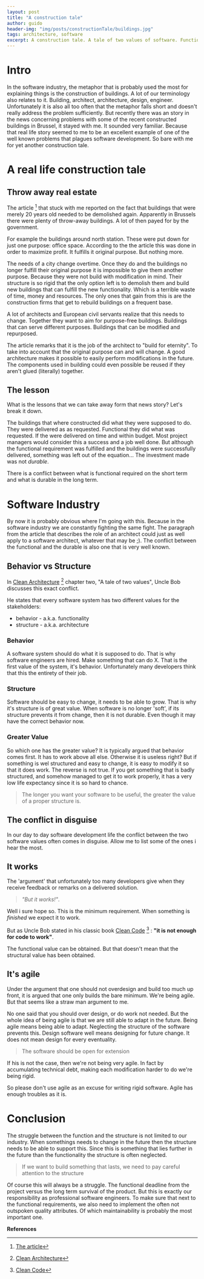 ```yaml
---
layout: post
title: "A construction tale"
author: guido
header-img: "img/posts/constructionTale/buildings.jpg"
tags: architecture, software
excerpt: A construction tale. A tale of two values of software. Functionality and Architecture. 
---
```

# Intro

In the software industry, the metaphor that is probably used the most for explaining things is the construction of buildings. A lot of our terminology also relates to it. Building, architect, architecture, design, engineer. Unfortunately it is also all too often that the metaphor falls short and doesn't really address the problem sufficiently. But recently there was an story in the news concerning problems with some of the recent constructed buildings in Brussel, it stayed with me. It sounded very familiar. Because that real life story seemed to me to be an excellent example of one of the well known problems that plagues software development. So bare with me for yet another construction tale.

# A real life construction tale

## Throw away real estate

The article [^article] that stuck with me reported on the fact that buildings that were merely 20 years old needed to be demolished again. Apparently in Brussels there were plenty of throw-away buildings. A lot of then payed for by the government. 

For example the buildings around north station. These were put down for just one purpose: office space. According to the the article this was done in order to maximize profit. It fulfills it original purpose. But nothing more.

The needs of a city change overtime. Once they do and the buildings no longer fulfill their original purpose it is impossible to give them another purpose. Because they were not build with modification in mind. Their structure is so rigid that the only option left is to demolish them and build new buildings that can fulfill the new functionality. Which is a terrible waste of time, money and resources. The only ones that gain from this is are the construction firms that get to rebuild buildings on a frequent base.

A lot of architects and European civil servants realize that this needs to change. Together they want to aim for purpose-free buildings. Buildings that can serve different purposes. Buildings that can be modified and repurposed. 

The article remarks that it is the job of the architect to "build for eternity". To take into account that the original purpose can and will change. A good architecture makes it possible to easily perform modifications in the future. The components used in building could even possible be reused if they aren't glued (literally) together.

## The lesson 

What is the lessons that we can take away form that news story? Let's break it down.
 
The buildings that where constructed did what they were supposed to do. They were delivered as as requested. Functional they did what was requested. If the were delivered on time and within budget. Most project managers would consider this a success and a job well done. But although the functional requirement was fulfilled and the buildings were successfully delivered, something was left out of the equation... The investment made was not *durable*. 

There is a conflict between what is functional required on the short term and what is durable in the long term.
 
# Software Industry
 
By now it is probably obvious where I'm going with this. Because in the software industry we are constantly fighting the same fight. The paragraph from the article that describes the role of an architect could just as well apply to a software architect, whatever that may be ;). The conflict between the functional and the durable is also one that is very well known. 

## Behavior vs Structure

In [Clean Architecture](https://www.amazon.com/Clean-Architecture-Craftsmans-Software-Structure/dp/0134494164/ref=sr_1_1?ie=UTF8&qid=1522254141&sr=8-1&keywords=clean+architecture) [^CleanArch]
 chapter two, "A tale of two values", Uncle Bob discusses this exact conflict. 
 
 He states that every software system has two different values for the stakeholders:
 * behavior - a.k.a. functionality
 * structure - a.k.a. architecture
 
### Behavior

A software system should do what it is supposed to do. That is why software engineers are hired. Make something that can do X. That is the first value of the system, it's behavior. Unfortunately many developers think that this the entirety of their job.
 
### Structure

Software should be easy to change, it needs to be able to grow. That is why it's structure is of great value. When software is no longer 'soft', if its structure prevents it from change, then it is not durable. Even though it may have the correct behavior now. 

### Greater Value 

So which one has the greater value? It is typically argued that behavior comes first. It has to work above all else. Otherwise it is useless right? But if something is wel structured and easy to change, it is easy to modify it so that it does work. The reverse is not true. If you get something that is badly structured, and somehow managed to get it to work properly, it has a very low life expectancy since it is so hard to chance. 

> The longer you want your software to be useful, the greater the value of a proper structure is.

## The conflict in disguise

In our day to day software development life the conflict between the two software values often comes in disguise. Allow me to list some of the ones i hear the most.

## It works

The 'argument' that unfortunately too many developers give when they receive feedback or remarks on a delivered solution. 

> _"But it works!"_. 

Well i sure hope so. This is the minimum requirement. When something is _finished_ we expect it to work. 

But as Uncle Bob stated in his classic book [Clean Code](https://www.amazon.com/Clean-Code-Handbook-Software-Craftsmanship/dp/0132350882) [^CleanCode]  : __"it is not enough for code to work"__.  

The functional value can be obtained. But that doesn't mean that the structural value has been obtained.

 
## It's agile

Under the argument that one should not overdesign and build too much up front, it is argued that one only builds the bare minimum. We're being agile. But that seems like a straw man argument to me.

No one said that you should over design, or do work not needed. But the whole idea of being agile is that we are still able to adapt in the future. Being agile means being able to adapt. Neglecting the structure of the software prevents this. Design software well means designing for future change. It does not mean design for every eventuality. 

> The software should be open for extension

If his is not the case, then we're not being very agile. In fact by accumulating technical debt, making each modification harder to do we're being rigid. 

So please don't use agile as an excuse for writing rigid software. Agile has enough troubles as it is.

# Conclusion

The struggle between the function and the structure is not limited to our industry. When somethings needs to change in the future then the structure needs to be able to support this. Since this is something that lies further in the future than the functionality the structure is often neglected. 

> If we want to build something that lasts, we need to pay careful attention to the structure

Of course this will always be a struggle. The functional deadline from the project versus the long term survival of the product. But this is exactly our responsibility as professional software engineers. To make sure that next to the functional requirements, we also need to implement the often not outspoken quality attributes. Of which maintainability is probably the most important one. 

**References**

[^article]: [The article](http://www.standaard.be/cnt/dmf20170616_02928477)
[^CleanCode]: [Clean Code](https://www.amazon.com/Clean-Code-Handbook-Software-Craftsmanship/dp/0132350882)
[^CleanArch]: [Clean Architecture](https://www.amazon.com/Clean-Architecture-Craftsmans-Software-Structure/dp/0134494164/ref=sr_1_1?ie=UTF8&qid=1522254141&sr=8-1&keywords=clean+architecture)



